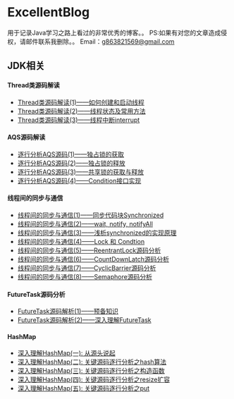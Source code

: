 # ExcellentBlog
用于记录Java学习之路上看过的非常优秀的博客。。
PS:如果有对您的文章造成侵权，请邮件联系我删除。。
Email：g863821569@gmail.com

## JDK相关

#### Thread类源码解读
* [Thread类源码解读(1)——如何创建和启动线程](https://segmentfault.com/a/1190000016029782)
* [Thread类源码解读(2)——线程状态及常用方法](https://segmentfault.com/a/1190000016056451)
* [Thread类源码解读(3)——线程中断interrupt](https://segmentfault.com/a/1190000016083002)

#### AQS源码解读
* [逐行分析AQS源码(1)——独占锁的获取](https://segmentfault.com/a/1190000015739343)
* [逐行分析AQS源码(2)——独占锁的释放](https://segmentfault.com/a/1190000015752512)
* [逐行分析AQS源码(3)——共享锁的获取与释放](https://segmentfault.com/a/1190000016447307)
* [逐行分析AQS源码(4)——Condition接口实现](https://segmentfault.com/a/1190000016462281)

#### 线程间的同步与通信
* [线程间的同步与通信(1)——同步代码块Synchronized](https://segmentfault.com/a/1190000015979202)
* [线程间的同步与通信(2)——wait, notify, notifyAll](https://segmentfault.com/a/1190000016002355)
* [线程间的同步与通信(3)——浅析synchronized的实现原理](https://segmentfault.com/a/1190000016016459)
* [线程间的同步与通信(4)——Lock 和 Condtion](https://segmentfault.com/a/1190000016449988)
* [线程间的同步与通信(5)——ReentrantLock源码分析](https://segmentfault.com/a/1190000016503518)
* [线程间的同步与通信(6)——CountDownLatch源码分析](https://segmentfault.com/a/1190000016508108)
* [线程间的同步与通信(7)——CyclicBarrier源码分析](https://segmentfault.com/a/1190000016518256)
* [线程间的同步与通信(8)——Semaphore源码分析](https://segmentfault.com/a/1190000016533657)

#### FutureTask源码分析
* [FutureTask源码解析(1)——预备知识](https://segmentfault.com/a/1190000016542779)
* [FutureTask源码解析(2)——深入理解FutureTask](https://segmentfault.com/a/1190000016572591)

#### HashMap
* [深入理解HashMap(一): 从源头说起](https://segmentfault.com/a/1190000015796727)
* [深入理解HashMap(二): 关键源码逐行分析之hash算法](https://segmentfault.com/a/1190000015798586)
* [深入理解HashMap(三): 关键源码逐行分析之构造函数](https://segmentfault.com/a/1190000015806050)
* [深入理解HashMap(四): 关键源码逐行分析之resize扩容](https://segmentfault.com/a/1190000015812438)
* [深入理解HashMap(五): 关键源码逐行分析之put](https://segmentfault.com/a/1190000015826733)
